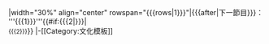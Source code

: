 |width="30%" align="center" rowspan="{{{rows|1}}}"|{{{after|下一節目}}}：<br/>'''{{{1}}}'''{{#if:{{{2|}}}|<br /><small>{{{2}}}</small>}}
|-<noinclude>[[Category:文化模板]]</noinclude>